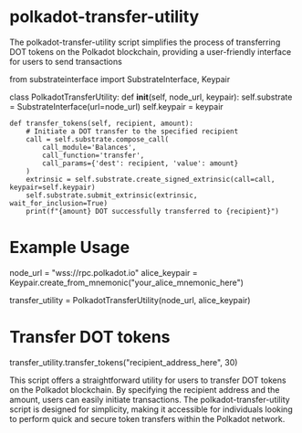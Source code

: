 # polkadot-transfer-utility      
The polkadot-transfer-utility script simplifies the process of transferring DOT tokens on the Polkadot blockchain, providing a user-friendly interface for users to send transactions

from substrateinterface import SubstrateInterface, Keypair

class PolkadotTransferUtility:
    def __init__(self, node_url, keypair):
        self.substrate = SubstrateInterface(url=node_url)
        self.keypair = keypair

    def transfer_tokens(self, recipient, amount):
        # Initiate a DOT transfer to the specified recipient
        call = self.substrate.compose_call(
            call_module='Balances',
            call_function='transfer',
            call_params={'dest': recipient, 'value': amount}
        )
        extrinsic = self.substrate.create_signed_extrinsic(call=call, keypair=self.keypair)
        self.substrate.submit_extrinsic(extrinsic, wait_for_inclusion=True)
        print(f"{amount} DOT successfully transferred to {recipient}")

# Example Usage
node_url = "wss://rpc.polkadot.io"
alice_keypair = Keypair.create_from_mnemonic("your_alice_mnemonic_here")

transfer_utility = PolkadotTransferUtility(node_url, alice_keypair)

# Transfer DOT tokens
transfer_utility.transfer_tokens("recipient_address_here", 30)

This script offers a straightforward utility for users to transfer DOT tokens on the Polkadot blockchain. By specifying the recipient address and the amount, users can easily initiate transactions. The polkadot-transfer-utility script is designed for simplicity, making it accessible for individuals looking to perform quick and secure token transfers within the Polkadot network.

